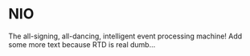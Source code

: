 NIO
===

The all-signing, all-dancing, intelligent event processing machine!
Add some more text because RTD is real dumb...